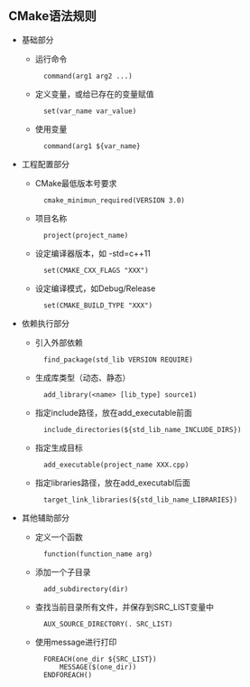 ## CMake语法规则
- 基础部分
	- 运行命令
	
    		command(arg1 arg2 ...)
	- 定义变量，或给已存在的变量赋值

			set(var_name var_value)
	- 使用变量

			command(arg1 ${var_name}
- 工程配置部分
	- CMake最低版本号要求
	
    		cmake_minimun_required(VERSION 3.0)
    - 项目名称
    
    		project(project_name)
    - 设定编译器版本，如 -std=c++11
    
    		set(CMAKE_CXX_FLAGS "XXX")
    - 设定编译模式，如Debug/Release
    
    		set(CMAKE_BUILD_TYPE "XXX")
- 依赖执行部分
	- 引入外部依赖
	
    		find_package(std_lib VERSION REQUIRE)
    - 生成库类型（动态、静态）
    
    		add_library(<name> [lib_type] source1)
    - 指定include路径，放在add_executable前面
    
    		include_directories(${std_lib_name_INCLUDE_DIRS})
    - 指定生成目标
    
    		add_executable(project_name XXX.cpp)
    - 指定libraries路径，放在add_executabl后面
    
    		target_link_libraries(${std_lib_name_LIBRARIES})
- 其他辅助部分
	- 定义一个函数
	
    		function(function_name arg)
    - 添加一个子目录
    
    		add_subdirectory(dir)
    - 查找当前目录所有文件，并保存到SRC_LIST变量中
    
    		AUX_SOURCE_DIRECTORY(. SRC_LIST)
    - 使用message进行打印
    
    		FOREACH(one_dir ${SRC_LIST})
            	MESSAGE($(one_dir))
            ENDFOREACH()